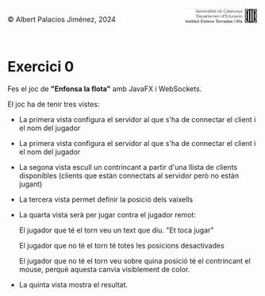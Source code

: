 <div style="display: flex; width: 100%;">
    <div style="flex: 1; padding: 0px;">
        <p>© Albert Palacios Jiménez, 2024</p>
    </div>
    <div style="flex: 1; padding: 0px; text-align: right;">
        <img src="./assets/ieti.png" height="32" alt="Logo de IETI" style="max-height: 32px;">
    </div>
</div>
<br/>

# Exercici 0

Fes el joc de **"Enfonsa la flota"** amb JavaFX i WebSockets.

El joc ha de tenir tres vistes:

- La primera vista configura el servidor al que s'ha de connectar el client i el nom del jugador
- La primera vista configura el servidor al que s'ha de connectar el client i el nom del jugador
- La segona vista escull un contrincant a partir d'una llista de clients disponibles (clients que estàn connectats al servidor però no estàn jugant)
- La tercera vista permet definir la posició dels vaixells
- La quarta vista serà per jugar contra el jugador remot:

    El jugador que té el torn veu un text que diu. "Et toca jugar"

    El jugador que no té el torn té totes les posicions desactivades

    El jugador que no té el torn veu sobre quina posició té el contrincant el mouse, perquè aquesta canvia visiblement de color.

- La quinta vista mostra el resultat.
